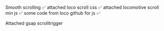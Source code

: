 Smooth scrolling ✅ attached loco scroll css ✅ attached locomotive scroll min js ✅ some code from loco github for js ✅

Attached gsap scrolltrigger
